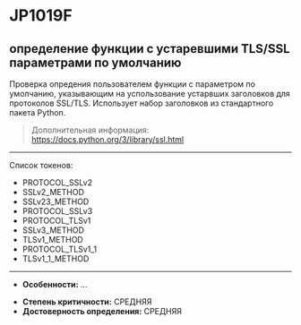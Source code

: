 # JP1019F
## определение функции с устаревшими TLS/SSL параметрами по умолчанию

Проверка опредения пользователем функции с параметром по умолчанию, указывающим на успользование устарвших заголовков
для протоколов SSL/TLS. Использует набор заголовков из стандартного пакета Python.

> Дополнительная информация:
> https://docs.python.org/3/library/ssl.html
---
Список токенов:
<!---
NOTE!! НУЖНО РАСШИРИТЬ СПИСОК. Дополнить проверкой версии питона https://docs.python.org/3/library/ssl.html
-->

- PROTOCOL_SSLv2
- SSLv2_METHOD
- SSLv23_METHOD
- PROTOCOL_SSLv3
- PROTOCOL_TLSv1
- SSLv3_METHOD
- TLSv1_METHOD
- PROTOCOL_TLSv1_1
- TLSv1_1_METHOD
---

* __Особенности:__ ...
<!---
NOTE!! CHANGE TO HIGH
-->
* __Степень критичности:__ СРЕДНЯЯ
* __Достоверность определения:__ СРЕДНЯЯ